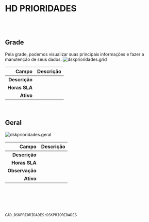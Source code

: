 # HD PRIORIDADES
<br>
<br>

## Grade
Pela grade, podemos visualizar suas principais informações e fazer a manutenção de seus dados.
![dskprioridades.grid](https://raw.githubusercontent.com/netforcews/docs-erp/master/geral/imagens/dskprioridades.grid.png)

Campo | Descrição
--:|---
**Descrição** | 
**Horas SLA** | 
**Ativo** | 
<br>

## Geral
![dskprioridades.geral](https://raw.githubusercontent.com/netforcews/docs-erp/master/geral/imagens/dskprioridades.geral.png)

Campo | Descrição
--:|---
**Descrição** | 
**Horas SLA** | 
**Observação** | 
**Ativo** | 
<br>
<br>
<br>
<br>

```CAD_DSKPRIORIDADES:DSKPRIORIDADES```
